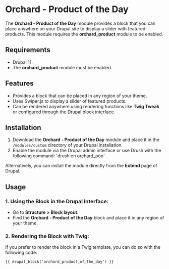# Orchard - Product of the Day

The **Orchard - Product of the Day** module provides a block that you can place anywhere on your Drupal site to display a slider with featured products. This module requires the **orchard_product** module to be enabled.

## Requirements

- Drupal 11.
- The **orchard_product** module must be enabled.

## Features

- Provides a block that can be placed in any region of your theme.
- Uses Swiper.js to display a slider of featured products.
- Can be rendered anywhere using rendering functions like **Twig Tweak** or configured through the Drupal block interface.

## Installation

1. Download the **Orchard - Product of the Day** module and place it in the `/modules/custom` directory of your Drupal installation.
2. Enable the module via the Drupal admin interface or use Drush with the following command:
´drush en orchard_poo´

Alternatively, you can install the module directly from the **Extend** page of Drupal.

## Usage

### 1. Using the Block in the Drupal Interface:
- Go to **Structure > Block layout**.
- Find the **Orchard - Product of the Day** block and place it in any region of your theme.

### 2. Rendering the Block with Twig:
If you prefer to render the block in a Twig template, you can do so with the following code:

```twig
{{ drupal_block('orchard_product_of_the_day') }}